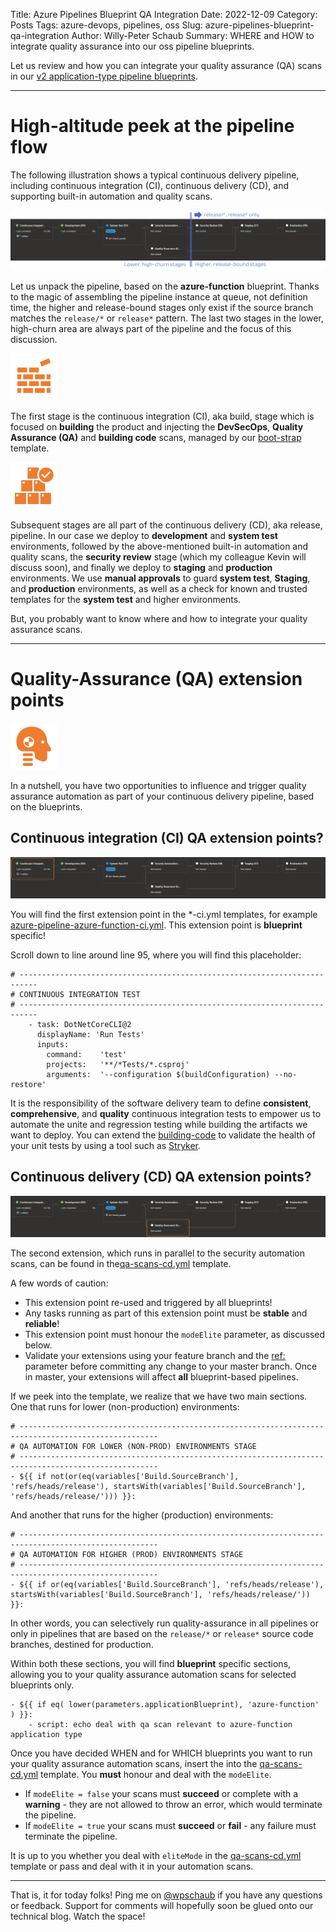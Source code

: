 Title: Azure Pipelines Blueprint QA Integration
Date: 2022-12-09
Category: Posts 
Tags: azure-devops, pipelines, oss
Slug: azure-pipelines-blueprint-qa-integration
Author: Willy-Peter Schaub
Summary: WHERE and HOW to integrate quality assurance into our oss pipeline blueprints.

Let us review and how you can integrate your quality assurance (QA) scans in our [v2 application-type pipeline blueprints](https://github.com/WorkSafeBC-Common-Engineering/AzureDevOps.Automation.Pipeline.Templates.v2).

---

# High-altitude peek at the pipeline flow

The following illustration shows a typical continuous delivery pipeline, including continuous integration (CI), continuous delivery (CD), and supporting built-in automation and quality scans. 

![Flow](../images/azure-pipelines-blueprint-qa-integration-1.png)

Let us unpack the pipeline, based on the **azure-function** blueprint. Thanks to the magic of assembling the pipeline instance at queue, not definition time, the higher and release-bound stages only exist if the source branch matches the ```release/*``` or ```release*``` pattern. The last two stages in the lower, high-churn area are always part of the pipeline and the focus of this discussion.

![Build](../images/azure-pipelines-blueprint-qa-integration-0-build.png)

The first stage is the continuous integration (CI), aka build, stage which is focused on **building** the product and injecting the **DevSecOps**, **Quality Assurance (QA)** and **building code** scans, managed by our [boot-strap](https://github.com/WorkSafeBC-Common-Engineering/AzureDevOps.Automation.Pipeline.Templates.v2/blob/master/templates/boot-strap.yml) template.

![Delivery](../images/azure-pipelines-blueprint-qa-integration-0-deploy.png)

Subsequent stages are all part of the continuous delivery (CD), aka release, pipeline. In our case we deploy to **development** and **system test** environments, followed by the above-mentioned built-in automation and quality scans, the **security review** stage (which my colleague Kevin will discuss soon), and finally we deploy to **staging** and **production** environments. We use **manual approvals** to guard **system test**, **Staging**, and **production** environments, as well as a check for known and trusted templates for the **system test** and higher environments.

But, you probably want to know where and how to integrate your quality assurance scans.

---

# Quality-Assurance (QA) extension points

![Delivery](../images/azure-pipelines-blueprint-qa-integration-0-qa.png)

In a nutshell, you have two opportunities to influence and trigger quality assurance automation as part of your continuous delivery pipeline, based on the blueprints. 

## Continuous integration (CI) QA extension points?

![CI Integration](../images/azure-pipelines-blueprint-qa-integration-2.png)

You will find the first extension point in the *-ci.yml templates, for example [azure-pipeline-azure-function-ci.yml](https://github.com/WorkSafeBC-Common-Engineering/AzureDevOps.Automation.Pipeline.Templates.v2/blob/master/blueprints/azure-function/azure-pipeline-azure-function-ci.yml). This extension point is **blueprint** specific!

Scroll down to line around line 95, where you will find this placeholder:

```
# --------------------------------------------------------------------------
# CONTINUOUS INTEGRATION TEST
# --------------------------------------------------------------------------
    - task: DotNetCoreCLI@2
      displayName: 'Run Tests'
      inputs:
        command:    'test'
        projects:   '**/*Tests/*.csproj'
        arguments:  '--configuration $(buildConfiguration) --no-restore'
```

It is the responsibility of the software delivery team to define **consistent**, **comprehensive**, and **quality** continuous integration tests to empower us to automate the unite and regression testing while building the artifacts we want to deploy. You can extend the [building-code](https://github.com/WorkSafeBC-Common-Engineering/AzureDevOps.Automation.Pipeline.Templates.v2/blob/master/templates/building-code/building-code.yml) to validate the health of your unit tests by using a tool such as [Stryker](https://stryker-mutator.io/).


## Continuous delivery (CD) QA extension points?

![CD Integration](../images/azure-pipelines-blueprint-qa-integration-3.png)

The second extension, which runs in parallel to the security automation scans, can be found in the[qa-scans-cd.yml](https://github.com/WorkSafeBC-Common-Engineering/AzureDevOps.Automation.Pipeline.Templates.v2/blob/master/templates/qa/qa-scans-cd.yml) template.

A few words of caution:

- This extension point re-used and triggered by all blueprints!
- Any tasks running as part of this extension point must be **stable** and **reliable**!
- This extension point must honour the ```modeElite``` parameter, as discussed below.
- Validate your extensions using your feature branch and the [ref:](https://learn.microsoft.com/en-us/azure/devops/pipelines/process/resources?view=azure-devops&tabs=schema#define-a-repositories-resource) parameter before committing any change to your master branch. Once in master, your extensions will affect **all** blueprint-based pipelines.

If we peek into the template, we realize that we have two main sections. One that runs for lower (non-production) environments:

```
# -----------------------------------------------------------------------------------------------------
# QA AUTOMATION FOR LOWER (NON-PROD) ENVIRONMENTS STAGE
# -----------------------------------------------------------------------------------------------------
- ${{ if not(or(eq(variables['Build.SourceBranch'], 'refs/heads/release'), startsWith(variables['Build.SourceBranch'], 'refs/heads/release/'))) }}:
```

And another that runs for the higher (production) environments:

```
# -----------------------------------------------------------------------------------------------------
# QA AUTOMATION FOR HIGHER (PROD) ENVIRONMENTS STAGE
# -----------------------------------------------------------------------------------------------------
- ${{ if or(eq(variables['Build.SourceBranch'], 'refs/heads/release'), startsWith(variables['Build.SourceBranch'], 'refs/heads/release/')) }}:
```

In other words, you can selectively run quality-assurance in all pipelines or only in pipelines that are based on the ```release/*``` or ```release*``` source code branches, destined for production.

Within both these sections, you will find **blueprint** specific sections, allowing you to your quality assurance automation scans for selected blueprints only.

```
- ${{ if eq( lower(parameters.applicationBlueprint), 'azure-function' ) }}:
    - script: echo deal with qa scan relevant to azure-function application type
```

Once you have decided WHEN and for WHICH blueprints you want to run your quality assurance automation scans, insert the into the [qa-scans-cd.yml](https://github.com/WorkSafeBC-Common-Engineering/AzureDevOps.Automation.Pipeline.Templates.v2/blob/master/templates/qa/qa-scans-cd.yml) template. You **must** honour and deal with the ```modeElite```. 

- If ```modeElite = false``` your scans must **succeed** or complete with a **warning** - they are not allowed to throw an error, which would terminate the pipeline.
- If ```modeElite = true``` your scans must **succeed** or **fail** - any failure must terminate the pipeline.

It is up to you whether you deal with ```eliteMode``` in the [qa-scans-cd.yml](https://github.com/WorkSafeBC-Common-Engineering/AzureDevOps.Automation.Pipeline.Templates.v2/blob/master/templates/qa/qa-scans-cd.yml) template or pass and deal with it in your automation scans.



---

That is, it for today folks! Ping me on [@wpschaub](https://twitter.com/wpschaub) if you have any questions or feedback. Support for comments will hopefully soon be glued onto our technical blog. Watch the space!

